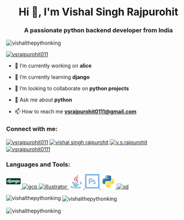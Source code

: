 <h1 align="center">Hi 👋, I'm Vishal Singh Rajpurohit</h1>
<h3 align="center">A passionate python backend developer from India</h3>

<p align="left"> <img src="https://komarev.com/ghpvc/?username=vishalthepythonking&label=Profile%20views&color=0e75b6&style=flat" alt="vishalthepythonking" /> </p>

<p align="left"> <a href="https://twitter.com/vsrajpurohit011" target="blank"><img src="https://img.shields.io/twitter/follow/vsrajpurohit011?logo=twitter&style=for-the-badge" alt="vsrajpurohit011" /></a> </p>

- 🔭 I’m currently working on **alice**

- 🌱 I’m currently learning **django**

- 👯 I’m looking to collaborate on **python projects**

- 💬 Ask me about **python**

- 📫 How to reach me **vsrajpurohit0111@gmail.com**

<h3 align="left">Connect with me:</h3>
<p align="left">
<a href="https://twitter.com/vsrajpurohit011" target="blank"><img align="center" src="https://raw.githubusercontent.com/rahuldkjain/github-profile-readme-generator/master/src/images/icons/Social/twitter.svg" alt="vsrajpurohit011" height="30" width="40" /></a>
<a href="https://linkedin.com/in/vishal singh rajpurohit" target="blank"><img align="center" src="https://raw.githubusercontent.com/rahuldkjain/github-profile-readme-generator/master/src/images/icons/Social/linked-in-alt.svg" alt="vishal singh rajpurohit" height="30" width="40" /></a>
<a href="https://fb.com/v.s.rajpurohit" target="blank"><img align="center" src="https://raw.githubusercontent.com/rahuldkjain/github-profile-readme-generator/master/src/images/icons/Social/facebook.svg" alt="v.s.rajpurohit" height="30" width="40" /></a>
<a href="https://instagram.com/vsrajpurohit0111" target="blank"><img align="center" src="https://raw.githubusercontent.com/rahuldkjain/github-profile-readme-generator/master/src/images/icons/Social/instagram.svg" alt="vsrajpurohit0111" height="30" width="40" /></a>
</p>

<h3 align="left">Languages and Tools:</h3>
<p align="left"> <a href="https://www.djangoproject.com/" target="_blank"> <img src="https://raw.githubusercontent.com/devicons/devicon/master/icons/django/django-original.svg" alt="django" width="40" height="40"/> </a> <a href="https://cloud.google.com" target="_blank"> <img src="https://www.vectorlogo.zone/logos/google_cloud/google_cloud-icon.svg" alt="gcp" width="40" height="40"/> </a> <a href="https://www.adobe.com/in/products/illustrator.html" target="_blank"> <img src="https://www.vectorlogo.zone/logos/adobe_illustrator/adobe_illustrator-icon.svg" alt="illustrator" width="40" height="40"/> </a> <a href="https://www.java.com" target="_blank"> <img src="https://raw.githubusercontent.com/devicons/devicon/master/icons/java/java-original.svg" alt="java" width="40" height="40"/> </a> <a href="https://www.photoshop.com/en" target="_blank"> <img src="https://raw.githubusercontent.com/devicons/devicon/master/icons/photoshop/photoshop-line.svg" alt="photoshop" width="40" height="40"/> </a> <a href="https://www.python.org" target="_blank"> <img src="https://raw.githubusercontent.com/devicons/devicon/master/icons/python/python-original.svg" alt="python" width="40" height="40"/> </a> <a href="https://www.adobe.com/products/xd.html" target="_blank"> <img src="https://cdn.worldvectorlogo.com/logos/adobe-xd.svg" alt="xd" width="40" height="40"/> </a> </p>

<p><img align="left" src="https://github-readme-stats.vercel.app/api/top-langs?username=vishalthepythonking&show_icons=true&locale=en&layout=compact" alt="vishalthepythonking" /></p>

<p>&nbsp;<img align="center" src="https://github-readme-stats.vercel.app/api?username=vishalthepythonking&show_icons=true&locale=en" alt="vishalthepythonking" /></p>

<p><img align="center" src="https://github-readme-streak-stats.herokuapp.com/?user=vishalthepythonking&" alt="vishalthepythonking" /></p>


